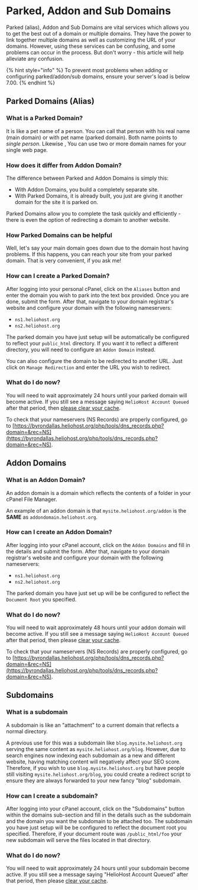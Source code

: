 # Parked, Addon and Sub Domains

Parked \(alias\), Addon and Sub Domains are vital services which allows you to get the best out of a domain or multiple domains. They have the power to link together multiple domains as well as customizing the URL of your domains. However, using these services can be confusing, and some problems can occur in the process. But don't worry - this article will help alleviate any confusion.

{% hint style="info" %}
To prevent most problems when adding or configuring parked/addon/sub domains, ensure your server's load is below 7.00.
{% endhint %}

## Parked Domains \(Alias\)

### What is a Parked Domain?

It is like a pet name of a person. You can call that person with his real name \(main domain\) or with pet name \(parked domain\). Both name points to _single person_. Likewise , You can use two or more domain names for your single web page.

### How does it differ from Addon Domain?

The difference between Parked and Addon Domains is simply this:

- With Addon Domains, you build a completely separate site.
- With Parked Domains, it is already built, you just are giving it another domain for the site it is parked on.

Parked Domains allow you to complete the task quickly and efficiently - there is even the option of redirecting a domain to another website.

### How Parked Domains can be helpful

Well, let's say your main domain goes down due to the domain host having problems. If this happens, you can reach your site from your parked domain. That is very convenient, if you ask me!

### How can I create a Parked Domain?

After logging into your personal cPanel, click on the `Aliases` button and enter the domain you wish to park into the text box provided. Once you are done, submit the form. After that, navigate to your domain registrar's website and configure your domain with the following nameservers:

* `ns1.heliohost.org`
* `ns2.heliohost.org`

The parked domain you have just setup will be automatically be configured to reflect your `public_html` directory. If you want it to reflect a different directory, you will need to configure an `Addon Domain` instead.

You can also configure the domain to be redirected to another URL. Just click on `Manage Redirection` and enter the URL you wish to redirect.

### What do I do now?

You will need to wait approximately 24 hours until your parked domain will become active. If you still see a message saying `HelioHost Account Queued` after that period, then [please clear your cache](../misc/clear-your-cache.md).

To check that your nameservers \(NS Records\) are properly configured, go to [https://byrondallas.heliohost.org/php/tools/dns_records.php?domain=&rec=NS](https://byrondallas.heliohost.org/php/tools/dns_records.php?domain=&rec=NS).

## Addon Domains

### What is an Addon Domain?

An addon domain is a domain which reflects the contents of a folder in your cPanel File Manager.

An example of an addon domain is that `mysite.heliohost.org/addon` is the **SAME** as `addondomain.heliohost.org`.

### How can I create an Addon Domain?

After logging into your cPanel account, click on the `Addon Domains` and fill in the details and submit the form. After that, navigate to your domain registrar's website and configure your domain with the following nameservers:

* `ns1.heliohost.org`
* `ns2.heliohost.org`

The parked domain you have just set up will be be configured to reflect the `Document Root` you specified.

### What do I do now?

You will need to wait approximately 48 hours until your addon domain will become active. If you still see a message saying `HelioHost Account Queued` after that period, then please [clear your cache](../misc/clear-your-cache.md).

To check that your nameservers \(NS Records\) are properly configured, go to [https://byrondallas.heliohost.org/php/tools/dns_records.php?domain=&rec=NS](https://byrondallas.heliohost.org/php/tools/dns_records.php?domain=&rec=NS).

## Subdomains

### What is a subdomain

A subdomain is like an "attachment" to a current domain that reflects a normal directory.

A previous use for this was a subdomain like `blog.mysite.heliohost.org` serving the same content as `mysite.heliohost.org/blog`. However, due to search engines now indexing each subdomain as a new and different website, having matching content will negatively affect your SEO score. Therefore, if you wish to use `blog.mysite.heliohost.org` but have people still visiting `mysite.heliohost.org/blog`, you could create a redirect script to ensure they are always forwarded to your new fancy "blog" subdomain.

### How can I create a subdomain?

After logging into your cPanel account, click on the "Subdomains" button within the domains sub-section and fill in the details such as the subdomain and the domain you want the subdomain to be attached too. The subdomain you have just setup will be be configured to reflect the document root you specified. Therefore, if your document route was `/public_html/foo` your new subdomain will serve the files located in that directory.

### What do I do now?

You will need to wait approximately 24 hours until your subdomain become active. If you still see a message saying "HelioHost Account Queued" after that period, then please [clear your cache](../misc/clear-your-cache.md).